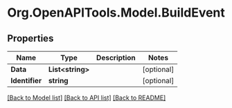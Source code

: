 # Org.OpenAPITools.Model.BuildEvent

## Properties

Name | Type | Description | Notes
------------ | ------------- | ------------- | -------------
**Data** | **List&lt;string&gt;** |  | [optional] 
**Identifier** | **string** |  | [optional] 

[[Back to Model list]](../README.md#documentation-for-models) [[Back to API list]](../README.md#documentation-for-api-endpoints) [[Back to README]](../README.md)

